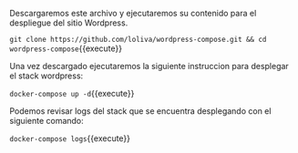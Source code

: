 Descargaremos este archivo y ejecutaremos su contenido para el despliegue del sitio Wordpress.

`git clone https://github.com/loliva/wordpress-compose.git && cd wordpress-compose`{{execute}}

Una vez descargado ejecutaremos la siguiente instruccion para desplegar el stack wordpress:

`docker-compose up -d`{{execute}}

Podemos revisar logs del stack que se encuentra desplegando con el siguiente comando:

`docker-compose logs`{{execute}}

